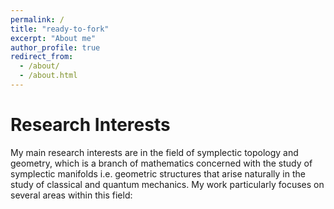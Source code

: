 ```yaml
---
permalink: /
title: "ready-to-fork"
excerpt: "About me"
author_profile: true
redirect_from: 
  - /about/
  - /about.html
---
```


Research Interests
======
My main research interests are in the field of symplectic topology and geometry, which is a branch of mathematics concerned with the study of symplectic manifolds i.e. geometric structures that arise naturally in the study of classical and quantum mechanics. My work particularly focuses on several areas within this field:


